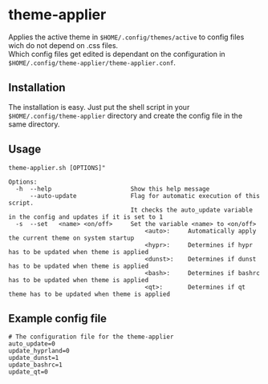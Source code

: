 # theme-applier
Applies the active theme in ```$HOME/.config/themes/active``` to config files  
wich do not depend on .css files.  
Which config files get edited is dependant on the configuration in ```$HOME/.config/theme-applier/theme-applier.conf```.

## Installation
The installation is easy. Just put the shell script in your ```$HOME/.config/theme-applier``` directory and create the config file in the same directory.

## Usage

    theme-applier.sh [OPTIONS]"

    Options:
      -h  --help                      Show this help message
          --auto-update               Flag for automatic execution of this script.
                                      It checks the auto_update variable in the config and updates if it is set to 1
      -s  --set   <name> <on/off>     Set the variable <name> to <on/off>
                                          <auto>:     Automatically apply the current theme on system startup
                                          <hypr>:     Determines if hypr has to be updated when theme is applied
                                          <dunst>:    Determines if dunst has to be updated when theme is applied
                                          <bash>:     Determines if bashrc has to be updated when theme is applied
                                          <qt>:       Determines if qt theme has to be updated when theme is applied

## Example config file

    # The configuration file for the theme-applier
    auto_update=0
    update_hyprland=0
    update_dunst=1
    update_bashrc=1
    update_qt=0